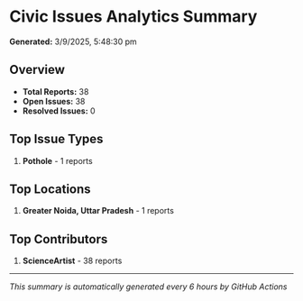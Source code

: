 #  Civic Issues Analytics Summary

**Generated:** 3/9/2025, 5:48:30 pm

##  Overview
- **Total Reports:** 38
- **Open Issues:** 38
- **Resolved Issues:** 0

##  Top Issue Types
1. **Pothole** - 1 reports

##  Top Locations
1. **Greater Noida, Uttar Pradesh** - 1 reports

##  Top Contributors
1. **ScienceArtist** - 38 reports

---
*This summary is automatically generated every 6 hours by GitHub Actions*
